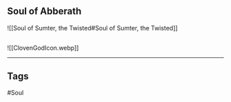 ## Soul of Abberath
![[Soul of Sumter, the Twisted#Soul of Sumter, the Twisted]]

##
![[ClovenGodIcon.webp]]

---
## Tags
#Soul